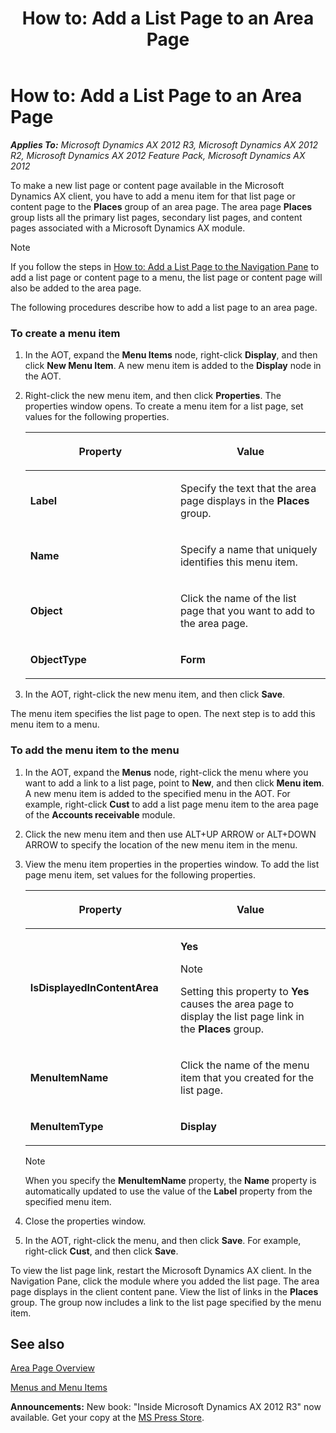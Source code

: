 ﻿---
title: 'How to: Add a List Page to an Area Page'
TOCTitle: 'How to: Add a List Page to an Area Page'
ms:assetid: a9e02765-a581-4f65-92e4-adeb7e506a64
ms:mtpsurl: https://msdn.microsoft.com/en-us/library/Cc572916(v=AX.60)
ms:contentKeyID: 35249517
ms.date: 05/18/2015
mtps_version: v=AX.60
---

# How to: Add a List Page to an Area Page 


_**Applies To:** Microsoft Dynamics AX 2012 R3, Microsoft Dynamics AX 2012 R2, Microsoft Dynamics AX 2012 Feature Pack, Microsoft Dynamics AX 2012_

To make a new list page or content page available in the Microsoft Dynamics AX client, you have to add a menu item for that list page or content page to the **Places** group of an area page. The area page **Places** group lists all the primary list pages, secondary list pages, and content pages associated with a Microsoft Dynamics AX module.


> [!NOTE]
> <P>If you follow the steps in <A href="how-to-add-a-list-page-to-the-navigation-pane.md">How to: Add a List Page to the Navigation Pane</A> to add a list page or content page to a menu, the list page or content page will also be added to the area page.</P>



The following procedures describe how to add a list page to an area page.

### To create a menu item

1.  In the AOT, expand the **Menu Items** node, right-click **Display**, and then click **New Menu Item**. A new menu item is added to the **Display** node in the AOT.

2.  Right-click the new menu item, and then click **Properties**. The properties window opens. To create a menu item for a list page, set values for the following properties.
    
    <table>
    <colgroup>
    <col style="width: 50%" />
    <col style="width: 50%" />
    </colgroup>
    <thead>
    <tr class="header">
    <th><p>Property</p></th>
    <th><p>Value</p></th>
    </tr>
    </thead>
    <tbody>
    <tr class="odd">
    <td><p><strong>Label</strong></p></td>
    <td><p>Specify the text that the area page displays in the <strong>Places</strong> group.</p></td>
    </tr>
    <tr class="even">
    <td><p><strong>Name</strong></p></td>
    <td><p>Specify a name that uniquely identifies this menu item.</p></td>
    </tr>
    <tr class="odd">
    <td><p><strong>Object</strong></p></td>
    <td><p>Click the name of the list page that you want to add to the area page.</p></td>
    </tr>
    <tr class="even">
    <td><p><strong>ObjectType</strong></p></td>
    <td><p><strong>Form</strong></p></td>
    </tr>
    </tbody>
    </table>


3.  In the AOT, right-click the new menu item, and then click **Save**.

The menu item specifies the list page to open. The next step is to add this menu item to a menu.

### To add the menu item to the menu

1.  In the AOT, expand the **Menus** node, right-click the menu where you want to add a link to a list page, point to **New**, and then click **Menu item**. A new menu item is added to the specified menu in the AOT. For example, right-click **Cust** to add a list page menu item to the area page of the **Accounts receivable** module.

2.  Click the new menu item and then use ALT+UP ARROW or ALT+DOWN ARROW to specify the location of the new menu item in the menu.

3.  View the menu item properties in the properties window. To add the list page menu item, set values for the following properties.
    
    <table>
    <colgroup>
    <col style="width: 50%" />
    <col style="width: 50%" />
    </colgroup>
    <thead>
    <tr class="header">
    <th><p>Property</p></th>
    <th><p>Value</p></th>
    </tr>
    </thead>
    <tbody>
    <tr class="odd">
    <td><p><strong>IsDisplayedInContentArea</strong></p></td>
    <td><p><strong>Yes</strong></p>
        
    > [!note]  
    > <P>Setting this property to <strong>Yes</strong> causes the area page to display the list page link in the <strong>Places</strong> group.</P>
    
    </td>
    </tr>
    <tr class="even">
    <td><p><strong>MenuItemName</strong></p></td>
    <td><p>Click the name of the menu item that you created for the list page.</p></td>
    </tr>
    <tr class="odd">
    <td><p><strong>MenuItemType</strong></p></td>
    <td><p><strong>Display</strong></p></td>
    </tr>
    </tbody>
    </table>
    

    > [!NOTE]
    > <P>When you specify the <STRONG>MenuItemName</STRONG> property, the <STRONG>Name</STRONG> property is automatically updated to use the value of the <STRONG>Label</STRONG> property from the specified menu item.</P>



4.  Close the properties window.

5.  In the AOT, right-click the menu, and then click **Save**. For example, right-click **Cust**, and then click **Save**.

To view the list page link, restart the Microsoft Dynamics AX client. In the Navigation Pane, click the module where you added the list page. The area page displays in the client content pane. View the list of links in the **Places** group. The group now includes a link to the list page specified by the menu item.

## See also

[Area Page Overview](area-page-overview.md)

[Menus and Menu Items](menus-and-menu-items.md)

  
**Announcements:** New book: "Inside Microsoft Dynamics AX 2012 R3" now available. Get your copy at the [MS Press Store](https://www.microsoftpressstore.com/store/inside-microsoft-dynamics-ax-2012-r3-9780735685109).

